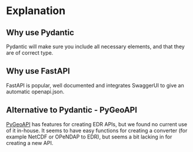 # Explanation

## Why use Pydantic

Pydantic will make sure you include all necessary elements, and that they are of correct type.

## Why use FastAPI

FastAPI is popular, well documented and integrates SwaggerUI to give an automatic openapi.json.

## Alternative to Pydantic - PyGeoAPI

[PyGeoAPI](https://github.com/geopython/pygeoapi/) has features for creating EDR APIs, but we found no current use of it in-house. It seems to have easy functions for creating a converter (for example NetCDF or OPeNDAP to EDR), but seems a bit lacking in for creating a new API.
